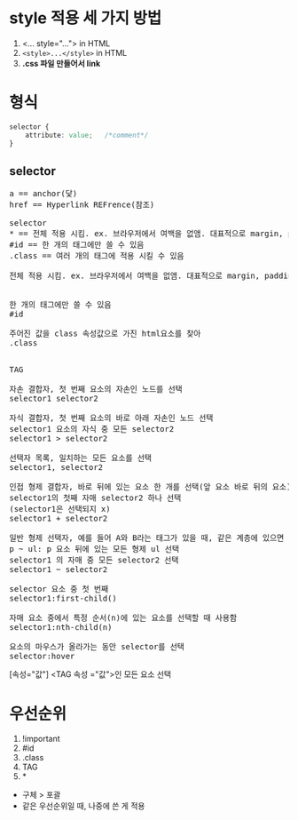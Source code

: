 # style 적용 세 가지 방법
1. <... style="..."> in HTML
2. ```<style>...</style>``` in HTML <head>
3. __.css 파일 만들어서 link__

# 형식 
```css
selector {
    attribute: value;   /*comment*/
}

```

## selector

<pre>
a == anchor(닻)
href == Hyperlink REFrence(참조) 

selector
* == 전체 적용 시킴. ex. 브라우저에서 여백을 없앰. 대표적으로 margin, padding
#id == 한 개의 태그에만 쓸 수 있음
.class == 여러 개의 태그에 적용 시킬 수 있음

전체 적용 시킴. ex. 브라우저에서 여백을 없앰. 대표적으로 margin, padding


한 개의 태그에만 쓸 수 있음
#id

주어진 값을 class 속성값으로 가진 html요소를 찾아
.class


TAG

자손 결합자, 첫 번째 요소의 자손인 노드를 선택
selector1 selector2

자식 결합자, 첫 번째 요소의 바로 아래 자손인 노드 선택
selector1 요소의 자식 중 모든 selector2
selector1 > selector2   

선택자 목록, 일치하는 모든 요소를 선택
selector1, selector2

인접 형제 결합자, 바로 뒤에 있는 요소 한 개를 선택(앞 요소 바로 뒤의 요소)
selector1의 첫째 자매 selector2 하나 선택
(selector1은 선택되지 x)
selector1 + selector2   

일반 형제 선택자, 예를 들어 A와 B라는 태그가 있을 때, 같은 계층에 있으면 A 뒤에 있는 모든 선택자를 지정
p ~ ul: p 요소 뒤에 있는 모든 형제 ul 선택
selector1 의 자매 중 모든 selector2 선택
selector1 ~ selector2   

selector 요소 중 첫 번째
selector1:first-child()

자매 요소 중에서 특정 순서(n)에 있는 요소를 선택할 때 사용함
selector1:nth-child(n)

요소의 마우스가 올라가는 동안 selector를 선택
selector:hover
</pre>

[속성="값"] <TAG 속성 ="값">인 모든 요소 선택

# 우선순위
1. !important
2. #id
3. .class
4. TAG
5. \*
- 구체 > 포괄
- 같은 우선순위일 때, 나중에 쓴 게 적용 